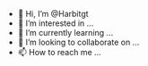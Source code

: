 - 👋 Hi, I’m @Harbitgt
- 👀 I’m interested in ...
- 🌱 I’m currently learning ...
- 💞️ I’m looking to collaborate on ...
- 📫 How to reach me ...

<!---
Harbitgt/Harbitgt is a ✨ special ✨ repository because its `README.md` (this file) appears on your GitHub profile.
You can click the Preview link to take a look at your changes.
--->
